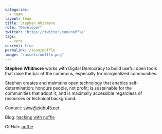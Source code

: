 ```yaml
---
categories:
  - team
layout: team
title: Stephen Whitmore
role: "Developer"
twitter: "https://twitter.com/noffle"
tags:
  - core
current: true
permalink: /team/noffle
image: "/assets/noffle.png"
---
```


**Stephen Whitmore** works with Digital Democracy to build useful
open tools that raise the bar of the commons, especially for marginalized
communities.

Stephen creates and maintains open technology that enables self-determination;
honours people, not profit; is sustainable for the communities that adopt it;
and is maximally accessible regardless of resources or technical background.

Contact: [sww@eight45.net](mailto:sww@eight45.net)

Blog: [hacking with noffle](http://blog.eight45.net)

GitHub: [noffle](https://github.com/noffle)

